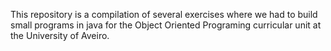 This repository is a compilation of several exercises where we had to build small programs in java for the Object Oriented Programing curricular unit at the University of Aveiro.
